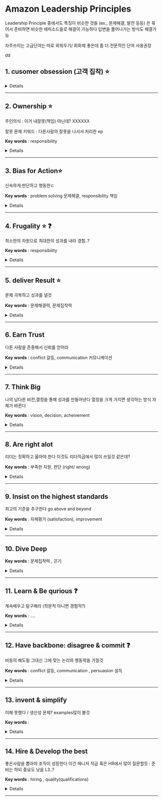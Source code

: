 # Amazon Leadership Principles 
Leadership Principle 중에서도 특징이 비슷한 것들 (ex., 문제해결, 발전 등등) 은 묶어서 준비하면 비슷한 에피소드들로 해결이 가능하다 답변을 풀어나가는 방식도 해결가능

자주쓰이는 고급단어는 따로 외워두기/ 회화체 좋은데 좀 더 전문적인 단어 사용권장

dd
## 1. cusomer obsession (고객 집착) :star:
<details>
  <details>
  고객 만족도가 가장 중요

  문제유형 ) 
  <!-- direct questions  -->
  고객에게 필수 그 이상의 서비스를 한 경험 ( 성공경험)

  왜 고객이 중요한지 / 비즈니스에서 중요한지

  고객 집착의 비즈니스적 예시 (시장에서 고객집착으로 성공한 제품 혹은 회사예시)

  내가 경험한 고객 중심 서비스의 예시

  고객을 만족 / 불만족 시킨 경험 

  <!-- implicit questions : 대답이 고객만족도 -->
  제품이나 서비스에 가장 중요한 요소가 뭐라고 생각하나요?
  </details>

**Example Questions**
- Tell me about a time when you had to make a desicion about how to best serve a customer or group of customers
조교시험지 돌린경험
이니스프리 알바경험
- **상황** : 

- Tell me about a time when you didn't meet customer expectiations. What happened, and how did you deal with the situation?
**상황** : 
나는 사내 인트라넷을 리뉴얼 하는 과정에서 새로움에 익숙하지 않은 사원과의 갈등이있었지만 커뮤니케이션스킬로 해결한 경험이 있다 
나는 사내 resource manage program 을 웹 프로그램으로 만들어 배포하는 업무를 맡았는데 프로토타입을 다른 팀 들에게 보여주니까 매우 회의적이었다.

**갈등** :  그들은 이미 회사에서 20-30년간 같은 프로그램을 써왔고 새로운 변화를 불필요하다고 생각했다. 또 새로운 프로그램에 적응하는 것을 어려워 하고 두려워했다.
-처음에는 필요성을 강조하고 어떻게 사용하는지를 보여주려고 했지만 의견을 듣고 싶지 않아하는 태도에 어려움을 겼었다 이 때문에 초반에 개발 일정이 밀렸다

**해결** : 그래서 그들이 20-30년간 해온 일과 성취에 대해 인정하고 그들의 입장을 이해하고 관계를 말랑하게 만들기 위해(다른 표현없나,,) 시도했다. 회의뿐 만 아니라 그들과 coffeechat을 통해 그들의 이야기를 듣고 불편함을 편안한 분위기에서 듣고 requiremnets와 수정사항을 수집했다.
이렇게 관계를 쌓은 후에는 그들이 도와주려고 노력했고 이후에는 그들이 더 잘 이해하도록 시각적인 자료를 통해 설명했다. 미리 각 부서에서 사용하는 주요기능을 시뮬레이션 해 본후 화면 캡쳐를 하여 스토리보드를 만들어 배포했다. 또 개발 전에 목업을 회의에서 제시하여 그들이 이해하기 쉽게 했다.

**결과** : 이를 통해 초반에 지연되었던 개발을 해결 할 수 있었고 현재까지 70%의 리뉴얼이 진행 될 수 있었다. 또 다른 팀과의 관계 개선을 통해 다른 업무에서도 지원을 많이 받을 수 있었다. 이를 통해 문제의 기술적 해결 뿐만 아니라 이해관계자 / 고객 과의 신뢰와 관계도 중요한 요소임을 알고 커뮤니케이션 스킬을 증진시키기 위해서 노력했다~~ㄴ


- Who was your most difficult customer?

- How do you go about prioritizing customer needs when you are dealing with large number of customers? (대규모 고객)
- 
</details>

--------------------------------



## 2. Ownership :star:
  주인의식 : 이거 내잘못(책임) 아닌데? XXXXXX

  잘못 문제 키워드 : 다른사람의 잘못을 나서서 처리한 ep 

**Key words** : responsibility 

<details>

**Example Questions**
퇴근후 서버다운으로 인해 일시적으로 사내 빌링 시스템이 작동하지 않아서 임시로 작업 진행중이던 리뉴얼 프로그램에서 영수증 발행 --> forwording
결과 : 긴급한 고객 요청에 대응 가능할 수 있었다. 타 부서의신뢰 획득
**S** 나는 빌링시스템을 리뉴얼하는업무를 

- Tell me about a time when you took on a task that was beyond your responsibilities
- Tell me about a time when you had to work on a task with unclear respoinsibilities
- Tell me about a time when you showed an initiative to work on a challenging project  ????
</details>

--------------------------------

## 3. Bias for Action:star:
  신속하게 판단하고 행동한ㄷ

**Key words**   : problem solving 문제해결, responsibility 책임
  <details>

 **Example Questions**
- Provide an example of when you took a calculated risk
- Describe a situation when you took the initiative to correct a problem or a mistake rather than waiting for someone else to do it
- Tell me about a time when you required some information from somebody else, but they weren't responsive. what did you do?
</details>

---------------------------------

## 4. Frugality :star: :question:
  최소한의 자원으로 최대한의 성과를 내라
  경험..?

**Key words** : responsibility 

<details>

**Example Questions**

- Describe a time when you had to rely on yourself to complete a task.
- Tell me about a time when you had to be frugal
- 
</details>

--------------------------------

## 5. deliver Result :star:
  문제 극복하고 성과를 낼것


**Key words**   :  문제해결력, 문제집착력
  <details>

 **Example Questions**
- Describe the most chanllenging situation in your life and how you handle it
- Give an example of time when you had to handle variety of assginment. What was outcome?
- Tell me about a time when your team gave up on something, but you pushed them to deliver result 
</details>


--------------------------------

## 6. Earn Trust 
  다른 사람을 존중해서 신뢰를 얻어라

 **Key words** : conflict 갈등, communication 커뮤니케이션

<details>

**Example Questions**

- Describe a time when you had to speak up in a difficult or uncomfortable environment. 
- 라울 에피 풀면 풀거 많겠네.. 이미 20년동안 같은 프로그램을 쓴 사원이었기 때문에 새로운 프로그램에 대해 협조적이지 않고 바꾸고 싶어하지 않았다. 최대한 visible presention 을 통해서 쉽게 이해하도록 communication skill / 의사소통에 있어서 열린자세를 유지 / 그 사람에 대한 공로를 인정하고 이해하는 자세 ==> 나를 존중하고 최대한 도와주려는 태도로 바뀜 + 성과 .. (actualization / replacement 60% 달성)

- What woudl you do to gain the trust of your team?
  학교 팀프..? team 에대한 신뢰..

- Tell me about a time when you had to tell a harsh truth to someone.
- 어려운데..
  
</details>

--------------------------------

## 7. Think Big
  나의 남다른 비전,결정을 통해 성과를 만들어낸다
  열정을 크게 가지면 생각하는 방식 자체가 바뀐다

**Key words**   : vision, decision, acheivement
  <details>

 **Example Questions**
- Tell me about your most significant professional acheivement
- Tell me about a time when you ad to make a bold and challenging decision
- Tell me about a time when your vision led to a great impact
</details>



--------------------------------
## 8. Are right alot
  리더는 정확하고 옳아야 한다
  이것도 리더직급에서 많이 쓰일것 같은데?

**Key words**  : 부족한 자원, 판단 (right/ wrong)
  <details> 

   **Example Questions**
  - Tell me about a time when you effectively use your judgement to solve a problem 
  - Tell me about a time when you had to work with insufficient information or incomplete data
  - Tell me about a time when you were wrong
  </details>

--------------------------------
## 9. Insist on the highest standards
  최고의 기준을 추구한다 go above and beyond

**Key words**   : 자체평가 (satisfaction), improvement
  <details>

 **Example Questions**
- Tell me about a time when you were dissatisfied with the quality of a project at work. What did you do to improve it?
- Tell me about a time when you motivated others to go above and beyond
- Describe a situation When you couldn't meet your stands and expections on a task
</details>

--------------------------------
## 10. Dive Deep 

**Key words**   : 문제집착력 , 끈기
  <details>

 **Example Questions**
- Tell me about the most complicated problem you've had to deal with
- Give me an exapmle of when you utilized in-depth data to develop solution
  : ML 추천알고리즘 비교 / history & 3가지 방법 구현 / 깊은 이해

- Tell me about something that you have learned in your role

</details>


--------------------------------
## 11. Learn & Be qurious :question:
  계속배우고 탐구해라 (학문적 아니면 경험적?)

**Key words**   : ....
  <details>

 **Example Questions**
- Tell me about an important lesson you learned over the past year (작년 교훈)
- Tell me about a situation or experience you went through that changed your way of thinking (사고 변화)
- Tell me about a time when you made a smarter decision with the help of your curiousity (호기심에 변화가 될 결정?)

</details>


--------------------------------
## 12. Have backbone: disagree & commit :question:
  비동의 해도됨 그대신 그에 맞는 논리와 행동력을 가질것


**Key words**   : conflict 갈등, communication , persuasion 설득 
  <details>

 **Example Questions**
- Tell me a time when you disagree with the approach of a team member 
- Give me an example of somehting you believe in that nobody else does
- Tell me about an unpopular decision of yours

</details>


--------------------------------
## 13. invent & simplify
  이해 못했다 / 생산성 문제? examples많이 볼것

**Key words**   : 
  <details>

 **Example Questions**
- Describe a time when  you found a simple solution to a complex problem.(공모전에서 시간 없는데 ui 완성도 너무 떨어짐 화면 구성에 메인이미지 화질 높이고 slider 넣어서 완성도 높이게)
- Tell me about a time when you invented somthing
- Tell me about a time when you tried to simplify a process but failed. what woulde you have done differently?
</details>


--------------------------------
## 14. Hire & Develop the best
  좋은사람을 뽑아야 조직이 성장한다
  이건 매니저 직급 혹은 HR에서 많이 질문할듯 : 준비는 하되 중요도 낮음
  L3..?

**Key words**   :  hiring , quality(qualifications) 
  <details>

 **Example Questions**
- Tell me about a time when you mentored someone 
- Tell me about a time when you made a bad hire. When did you figure it out, and what did you do?
- What qualities do you look for in potential candidates when making hiring decisions?
</details>


--------------------------------
<!-- 이력서,, 몇번 써보니까 진짜 이제 많이 좋아졌다
그래도 가끔 보면서 계속 수정하기


기본 면접질문 고민하기


주도적인 initiative
initiate 초래하다 시작하다
주도하다 lead


initiate / lead / change -->

<!-- https://www.levels.fyi/blog/amazon-leadership-principles.html -->